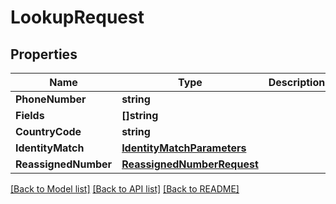 # LookupRequest

## Properties

Name | Type | Description | Notes
------------ | ------------- | ------------- | -------------
**PhoneNumber** | **string** |  |
**Fields** | **[]string** |  |[optional] 
**CountryCode** | **string** |  |[optional] 
**IdentityMatch** | [**IdentityMatchParameters**](IdentityMatchParameters.md) |  |[optional] 
**ReassignedNumber** | [**ReassignedNumberRequest**](ReassignedNumberRequest.md) |  |[optional] 

[[Back to Model list]](../README.md#documentation-for-models) [[Back to API list]](../README.md#documentation-for-api-endpoints) [[Back to README]](../README.md)


